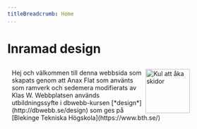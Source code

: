 ```yaml
---
titleBreadcrumb: Home
...
```



Inramad design
===================================
<div style="width: 80%; padding: 10px;">
<img alt="Kul att åka skidor" src="img/lift.jpg?" style="float: right; width: 100px;">

<div style="width: 100%;" markdown=1>
Hej och välkommen till denna webbsida som skapats genom att Anax Flat som använts som ramverk och sedemera modifierats av Klas W. Webbplatsen används utbildningssyfte i dbwebb-kursen [*design*](http://dbwebb.se/design) som ges på [Blekinge Tekniska Högskola](https://www.bth.se/)

</div>
</div>
